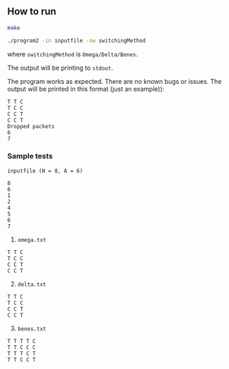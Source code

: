 ## How to run

```bash
make
```

```bash
./program2 -in inputfile -sw switchingMethod
```

where `switchingMethod` is `Omega/Delta/Benes`.

The output will be printing to `stdout`.

The program works as expected. There are no known bugs or issues. The output will be printed in this format (just an example)):

```
T T C
T C C
C C T
C C T
Dropped packets
6
7
```

### Sample tests

`inputfile (N = 8, A = 6)`

```plaintext
8
6
1
2
4
5
6
7
```

1.  `omega.txt`

```plaintext
T T C
T C C
C C T
C C T
```

2.  `delta.txt`

```plaintext
T T C
T C C
C C T
C C T
```

3.  `benes.txt`

```plaintext
T T T T C
T T C C C
T T T C T
T T C C T
```
